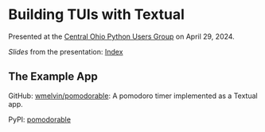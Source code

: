 
# Building TUIs with Textual

Presented at the [Central Ohio Python Users Group](http://cohpy.org/) on April 29, 2024.

*Slides* from the presentation: [Index](https://wmelvin.github.io/talk-textual-cohpy/)

## The Example App

GitHub: [wmelvin/pomodorable](https://github.com/wmelvin/pomodorable): A pomodoro timer implemented as a Textual app.

PyPI: [pomodorable](https://pypi.org/project/pomodorable/)
